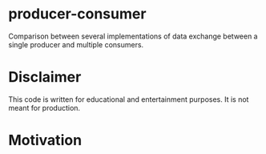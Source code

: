 # producer-consumer

Comparison between several implementations of data exchange between a single producer and multiple consumers.

# Disclaimer

This code is written for educational and entertainment purposes. It is not meant for production.

# Motivation
